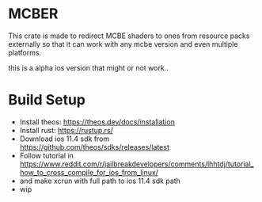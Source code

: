 # MCBER
This crate is made to redirect MCBE shaders to ones from resource packs externally so that it can work with any mcbe version and even multiple platforms.

this is a alpha ios version that might or not work..
# Build Setup
+ Install theos: https://theos.dev/docs/installation
+ Install rust: https://rustup.rs/
+ Download ios 11.4 sdk from https://github.com/theos/sdks/releases/latest
+ Follow tutorial in https://www.reddit.com/r/jailbreakdevelopers/comments/lhhtdj/tutorial_how_to_cross_compile_for_ios_from_linux/
+ and make xcrun with full path to ios 11.4 sdk path
+ wip






























